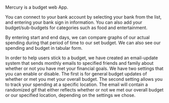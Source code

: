 
Mercury is a budget web App.
 
 You can connect to your bank account by selecting your bank from the list, and entering your bank sign in information.
 You can also add your budget/sub-budgets for categories such as food and entertainment. 
 
By entering start and end days, we can compare graphs of our actual spending during that period of time to our set budget. We can also see our spending and budget in tabular form.
 
In order to help users stick to a budget, we have created an email-update system that sends monthly emails to specified friends and family about whether or not you have met your financial goals. We have two settings that you can enable or disable. The first is for general budget updates of whether or met you met your overall budget. The second setting allows you to track your spending at a specific location. The email will contain a randomized gif that either reflects whether or not we met our overall budget or our specified location, depending on the settings we chose. 
